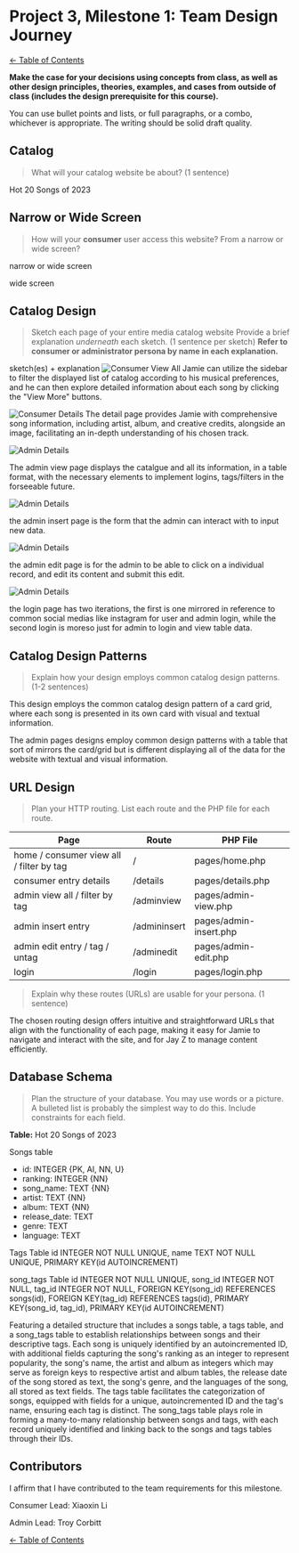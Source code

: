 # Project 3, Milestone 1: **Team** Design Journey

[← Table of Contents](design-journey.md)

**Make the case for your decisions using concepts from class, as well as other design principles, theories, examples, and cases from outside of class (includes the design prerequisite for this course).**

You can use bullet points and lists, or full paragraphs, or a combo, whichever is appropriate. The writing should be solid draft quality.

## Catalog
> What will your catalog website be about? (1 sentence)

Hot 20 Songs of 2023


## Narrow or Wide Screen
> How will your **consumer** user access this website? From a narrow or wide screen?

narrow or wide screen

wide screen

## Catalog Design
> Sketch each page of your entire media catalog website
> Provide a brief explanation _underneath_ each sketch. (1 sentence per sketch)
> **Refer to consumer or administrator persona by name in each explanation.**

sketch(es) + explanation
![Consumer View All](consumer-viewAll.jpg)
Jamie can utilize the sidebar to filter the displayed list of catalog according to his musical preferences, and he can then explore detailed information about each song by clicking the "View More" buttons.

![Consumer Details](consumer-details.jpg)
The detail page provides Jamie with comprehensive song information, including artist, album, and creative credits, alongside an image, facilitating an in-depth understanding of his chosen track.

![Admin Details](images/adminview.jpg)

The admin view page displays the catalgue and all its information, in a table format, with the necessary elements to implement logins, tags/filters in the forseeable future.

![Admin Details](images/admininsert.jpg)

the admin insert page is the form that the admin can interact with to input new data.

![Admin Details](images/adminedit.jpg)

the admin edit page is for the admin to be able to click on a individual record, and edit its content and submit this edit.

![Admin Details](images/login.jpg)

the login page has two iterations, the first is one mirrored in reference to common social medias like instagram for user and admin login, while the second login is moreso just for admin to login and view table data.

## Catalog Design Patterns
> Explain how your design employs common catalog design patterns. (1-2 sentences)

This design employs the common catalog design pattern of a card grid, where each song is presented in its own card with visual and textual information.

The admin pages designs employ common design patterns with a table that sort of mirrors the card/grid but is different displaying all of the data for the website with textual and visual information.


## URL Design
> Plan your HTTP routing.
> List each route and the PHP file for each route.

| Page                                     | Route        | PHP File               |
| ---------------------------------------- | ------------ | --------------------   |
| home / consumer view all / filter by tag | /            | pages/home.php         |
| consumer entry details                   | /details     | pages/details.php      |
| admin view all / filter by tag           | /adminview   | pages/admin-view.php   |
| admin insert entry                       | /admininsert | pages/admin-insert.php |
| admin edit entry / tag / untag           | /adminedit   | pages/admin-edit.php   |
| login                                    | /login       | pages/login.php        |

> Explain why these routes (URLs) are usable for your persona. (1 sentence)

The chosen routing design offers intuitive and straightforward URLs that align with the functionality of each page, making it easy for Jamie to navigate and interact with the site, and for Jay Z to manage content efficiently.


## Database Schema
> Plan the structure of your database. You may use words or a picture.
> A bulleted list is probably the simplest way to do this.
> Include constraints for each field.

**Table:** Hot 20 Songs of 2023

Songs table
- id: INTEGER {PK, AI, NN, U}
- ranking: INTEGER {NN}
- song_name: TEXT {NN}
- artist: TEXT {NN}
- album: TEXT {NN}
- release_date: TEXT
- genre: TEXT
- language: TEXT

Tags Table
  id INTEGER NOT NULL UNIQUE,
  name TEXT NOT NULL UNIQUE,
  PRIMARY KEY(id AUTOINCREMENT)

song_tags Table
  id INTEGER NOT NULL UNIQUE,
  song_id INTEGER NOT NULL,
  tag_id INTEGER NOT NULL,
  FOREIGN KEY(song_id) REFERENCES songs(id),
  FOREIGN KEY(tag_id) REFERENCES tags(id),
  PRIMARY KEY(song_id, tag_id),
  PRIMARY KEY(id AUTOINCREMENT)

Featuring a detailed structure that includes a songs table, a tags table, and a song_tags table to establish relationships between songs and their descriptive tags. Each song is uniquely identified by an autoincremented ID, with additional fields capturing the song's ranking as an integer to represent popularity, the song's name, the artist and album as integers which may serve as foreign keys to respective artist and album tables, the release date of the song stored as text, the song's genre, and the languages of the song, all stored as text fields. The tags table facilitates the categorization of songs, equipped with fields for a unique, autoincremented ID and the tag's name, ensuring each tag is distinct. The song_tags table plays role in forming a many-to-many relationship between songs and tags, with each record uniquely identified and linking back to the songs and tags tables through their IDs.


## Contributors

I affirm that I have contributed to the team requirements for this milestone.

Consumer Lead: Xiaoxin Li

Admin Lead: Troy Corbitt


[← Table of Contents](design-journey.md)
